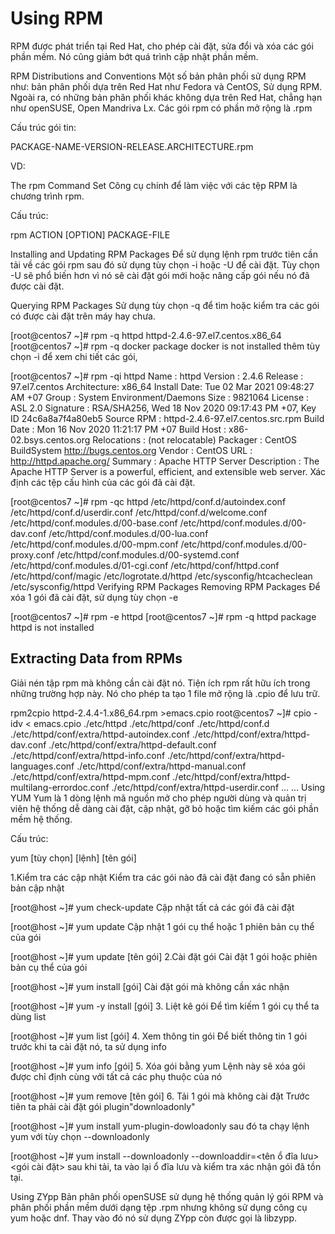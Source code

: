 # Using RPM
RPM được phát triển tại Red Hat, cho phép cài đặt, sửa đổi và xóa các gói phần mềm. Nó cũng giảm bớt quá trình cập nhật phần mềm.

RPM Distributions and Conventions
Một số bản phân phối sử dụng RPM như: bản phân phối dựa trên Red Hat như Fedora và CentOS, Sử dụng RPM. Ngoài ra, có những bản phân phối khác không dựa trên Red Hat, chẳng hạn như openSUSE, Open Mandriva Lx. Các gói rpm có phần mở rộng là .rpm

Cấu trúc gói tin:

PACKAGE-NAME-VERSION-RELEASE.ARCHITECTURE.rpm

VD:



The rpm Command Set
Công cụ chính để làm việc với các tệp RPM là chương trình rpm.

Cấu trúc:

rpm ACTION [OPTION] PACKAGE-FILE

Installing and Updating RPM Packages
Để sử dụng lệnh rpm trước tiên cần tải về các gói rpm sau đó sử dụng tùy chọn -i hoặc -U để cài đặt. Tùy chọn -U sẽ phổ biến hơn vì nó sẽ cài đặt gói mới hoặc nâng cấp gói nếu nó đã được cài đặt.

Querying RPM Packages
Sử dụng tùy chọn -q để tìm hoặc kiểm tra các gói có được cài đặt trên máy hay chưa.

[root@centos7 ~]# rpm -q httpd
httpd-2.4.6-97.el7.centos.x86_64
[root@centos7 ~]# rpm -q docker
package docker is not installed
thêm tùy chọn -i để xem chi tiết các gói,

[root@centos7 ~]# rpm -qi httpd
Name        : httpd
Version     : 2.4.6
Release     : 97.el7.centos
Architecture: x86_64
Install Date: Tue 02 Mar 2021 09:48:27 AM +07
Group       : System Environment/Daemons
Size        : 9821064
License     : ASL 2.0
Signature   : RSA/SHA256, Wed 18 Nov 2020 09:17:43 PM +07, Key ID 24c6a8a7f4a80eb5
Source RPM  : httpd-2.4.6-97.el7.centos.src.rpm
Build Date  : Mon 16 Nov 2020 11:21:17 PM +07
Build Host  : x86-02.bsys.centos.org
Relocations : (not relocatable)
Packager    : CentOS BuildSystem <http://bugs.centos.org>
Vendor      : CentOS
URL         : http://httpd.apache.org/
Summary     : Apache HTTP Server
Description :
The Apache HTTP Server is a powerful, efficient, and extensible
web server.
Xác định các tệp cấu hình của các gói đã cài đặt.

[root@centos7 ~]#  rpm -qc httpd
/etc/httpd/conf.d/autoindex.conf
/etc/httpd/conf.d/userdir.conf
/etc/httpd/conf.d/welcome.conf
/etc/httpd/conf.modules.d/00-base.conf
/etc/httpd/conf.modules.d/00-dav.conf
/etc/httpd/conf.modules.d/00-lua.conf
/etc/httpd/conf.modules.d/00-mpm.conf
/etc/httpd/conf.modules.d/00-proxy.conf
/etc/httpd/conf.modules.d/00-systemd.conf
/etc/httpd/conf.modules.d/01-cgi.conf
/etc/httpd/conf/httpd.conf
/etc/httpd/conf/magic
/etc/logrotate.d/httpd
/etc/sysconfig/htcacheclean
/etc/sysconfig/httpd
Verifying RPM Packages
Removing RPM Packages
Để xóa 1 gói đã cài đặt, sử dụng tùy chọn -e

[root@centos7 ~]#  rpm -e httpd
[root@centos7 ~]#  rpm -q httpd
package httpd is not installed
## Extracting Data from RPMs
Giải nén tập rpm mà không cần cài đặt nó. Tiện ích rpm rất hữu ích trong những trường hợp này. Nó cho phép ta tạo 1 file mở rộng là .cpio để lưu trữ.

rpm2cpio httpd-2.4.4-1.x86_64.rpm >emacs.cpio
root@centos7 ~]# cpio -idv < emacs.cpio
./etc/httpd
./etc/httpd/conf
./etc/httpd/conf.d
./etc/httpd/conf/extra/httpd-autoindex.conf
./etc/httpd/conf/extra/httpd-dav.conf
./etc/httpd/conf/extra/httpd-default.conf
./etc/httpd/conf/extra/httpd-info.conf
./etc/httpd/conf/extra/httpd-languages.conf
./etc/httpd/conf/extra/httpd-manual.conf
./etc/httpd/conf/extra/httpd-mpm.conf
./etc/httpd/conf/extra/httpd-multilang-errordoc.conf
./etc/httpd/conf/extra/httpd-userdir.conf
...
...
Using YUM
Yum là 1 dòng lệnh mã nguồn mở cho phép người dùng và quản trị viên hệ thống dễ dàng cài đặt, cập nhật, gỡ bỏ hoặc tìm kiếm các gói phần mềm hệ thống.

Cấu trúc:

yum [tùy chọn] [lệnh] [tên gói]

1.Kiểm tra các cập nhật
Kiểm tra các gói nào đã cài đặt đang có sẵn phiên bản cập nhật

[root@host ~]# yum check-update
Cập nhật tất cả các gói đã cài đặt

[root@host ~]# yum update
Cập nhật 1 gói cụ thể hoặc 1 phiên bản cụ thể của gói

[root@host ~]# yum update [tên gói]
2.Cài đặt gói
Cài đặt 1 gói hoặc phiên bản cụ thể của gói

[root@host ~]# yum install [gói]
Cài đặt gói mà không cần xác nhận

[root@host ~]# yum -y install [gói]
3. Liệt kê gói
Để tìm kiếm 1 gói cụ thể ta dùng list

[root@host ~]# yum list [gói]
4. Xem thông tin gói
Để biết thông tin 1 gói trước khi ta cài đặt nó, ta sử dụng info

[root@host ~]# yum info [gói]
5. Xóa gói bằng yum
Lệnh này sẽ xóa gói được chỉ định cùng với tất cả các phụ thuộc của nó

[root@host ~]# yum remove [tên gói]
6. Tải 1 gói mà không cài đặt
Trước tiên ta phải cài đặt gói plugin"downloadonly"

[root@host ~]# yum install yum-plugin-dowloadonly
sau đó ta chạy lệnh yum với tùy chọn --downloadonly

[root@host ~]# yum install --downloadonly --downloaddir=<tên ổ đĩa lưu> <gói cài đặt>
sau khi tải, ta vào lại ổ đĩa lưu và kiểm tra xác nhận gói đã tồn tại.

Using ZYpp
Bản phân phối openSUSE sử dụng hệ thống quản lý gói RPM và phân phối phần mềm dưới dạng tệp .rpm nhưng không sử dụng công cụ yum hoặc dnf. Thay vào đó nó sử dụng ZYpp còn được gọi là libzypp.
